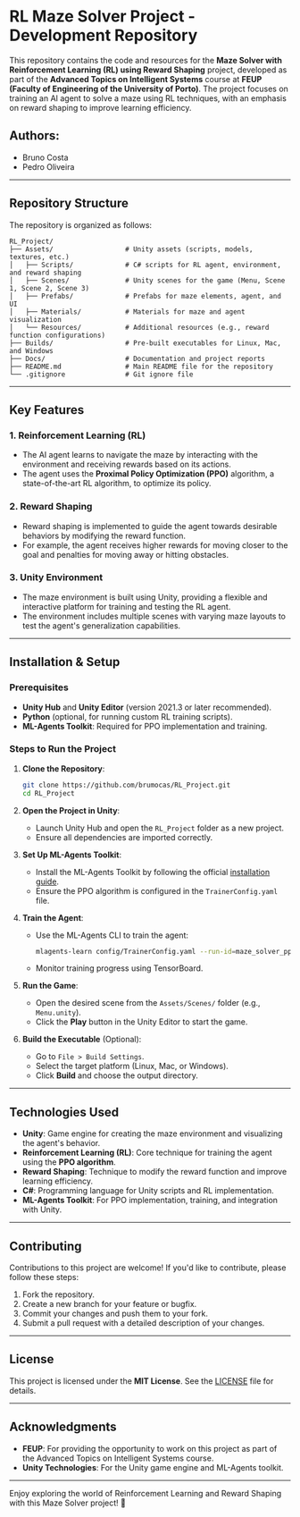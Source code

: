 # RL Maze Solver Project - Development Repository

This repository contains the code and resources for the **Maze Solver with Reinforcement Learning (RL) using Reward Shaping** project, developed as part of the **Advanced Topics on Intelligent Systems** course at **FEUP (Faculty of Engineering of the University of Porto)**. The project focuses on training an AI agent to solve a maze using RL techniques, with an emphasis on reward shaping to improve learning efficiency.

## Authors:
- Bruno Costa
- Pedro Oliveira

---

## Repository Structure

The repository is organized as follows:

```
RL_Project/
├── Assets/                  # Unity assets (scripts, models, textures, etc.)
│   ├── Scripts/             # C# scripts for RL agent, environment, and reward shaping
│   ├── Scenes/              # Unity scenes for the game (Menu, Scene 1, Scene 2, Scene 3)
│   ├── Prefabs/             # Prefabs for maze elements, agent, and UI
│   ├── Materials/           # Materials for maze and agent visualization
│   └── Resources/           # Additional resources (e.g., reward function configurations)
├── Builds/                  # Pre-built executables for Linux, Mac, and Windows
├── Docs/                    # Documentation and project reports
├── README.md                # Main README file for the repository
└── .gitignore               # Git ignore file
```

---

## Key Features

### 1. **Reinforcement Learning (RL)**
   - The AI agent learns to navigate the maze by interacting with the environment and receiving rewards based on its actions.
   - The agent uses the **Proximal Policy Optimization (PPO)** algorithm, a state-of-the-art RL algorithm, to optimize its policy.

### 2. **Reward Shaping**
   - Reward shaping is implemented to guide the agent towards desirable behaviors by modifying the reward function.
   - For example, the agent receives higher rewards for moving closer to the goal and penalties for moving away or hitting obstacles.

### 3. **Unity Environment**
   - The maze environment is built using Unity, providing a flexible and interactive platform for training and testing the RL agent.
   - The environment includes multiple scenes with varying maze layouts to test the agent's generalization capabilities.

---

## Installation & Setup

### Prerequisites
- **Unity Hub** and **Unity Editor** (version 2021.3 or later recommended).
- **Python** (optional, for running custom RL training scripts).
- **ML-Agents Toolkit**: Required for PPO implementation and training.

### Steps to Run the Project
1. **Clone the Repository**:
   ```bash
   git clone https://github.com/brumocas/RL_Project.git
   cd RL_Project
   ```

2. **Open the Project in Unity**:
   - Launch Unity Hub and open the `RL_Project` folder as a new project.
   - Ensure all dependencies are imported correctly.

3. **Set Up ML-Agents Toolkit**:
   - Install the ML-Agents Toolkit by following the official [installation guide](https://github.com/Unity-Technologies/ml-agents/blob/release_20_docs/docs/Installation.md).
   - Ensure the PPO algorithm is configured in the `TrainerConfig.yaml` file.

4. **Train the Agent**:
   - Use the ML-Agents CLI to train the agent:
     ```bash
     mlagents-learn config/TrainerConfig.yaml --run-id=maze_solver_ppo
     ```
   - Monitor training progress using TensorBoard.

5. **Run the Game**:
   - Open the desired scene from the `Assets/Scenes/` folder (e.g., `Menu.unity`).
   - Click the **Play** button in the Unity Editor to start the game.

6. **Build the Executable** (Optional):
   - Go to `File > Build Settings`.
   - Select the target platform (Linux, Mac, or Windows).
   - Click **Build** and choose the output directory.

---

## Technologies Used

- **Unity**: Game engine for creating the maze environment and visualizing the agent's behavior.
- **Reinforcement Learning (RL)**: Core technique for training the agent using the **PPO algorithm**.
- **Reward Shaping**: Technique to modify the reward function and improve learning efficiency.
- **C#**: Programming language for Unity scripts and RL implementation.
- **ML-Agents Toolkit**: For PPO implementation, training, and integration with Unity.

---

## Contributing

Contributions to this project are welcome! If you'd like to contribute, please follow these steps:
1. Fork the repository.
2. Create a new branch for your feature or bugfix.
3. Commit your changes and push them to your fork.
4. Submit a pull request with a detailed description of your changes.

---

## License

This project is licensed under the **MIT License**. See the [LICENSE](LICENSE) file for details.

---

## Acknowledgments

- **FEUP**: For providing the opportunity to work on this project as part of the Advanced Topics on Intelligent Systems course.
- **Unity Technologies**: For the Unity game engine and ML-Agents toolkit.
---

Enjoy exploring the world of Reinforcement Learning and Reward Shaping with this Maze Solver project! 🚀
